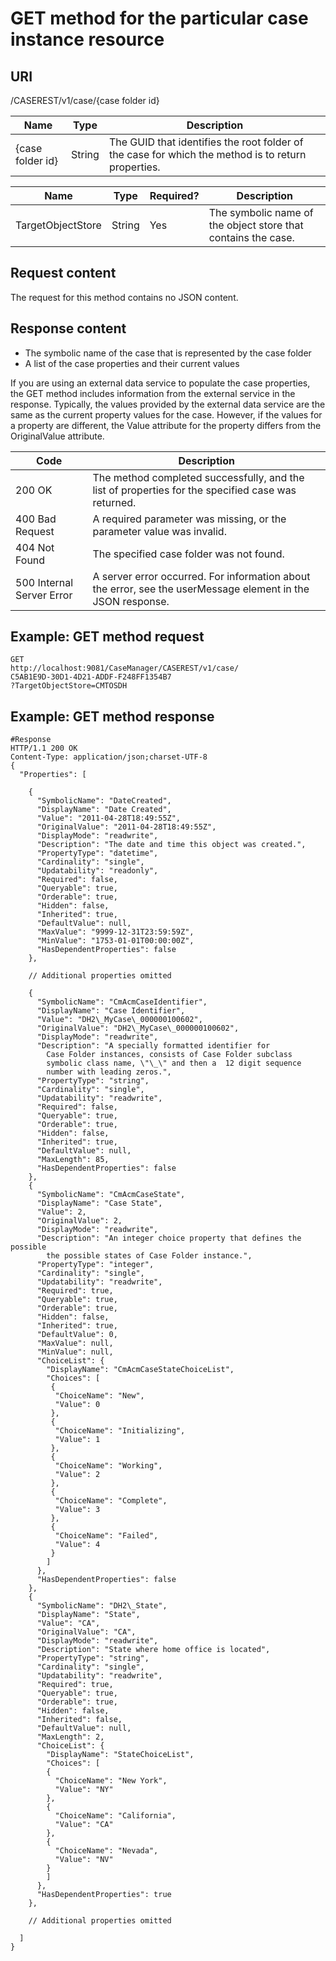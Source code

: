 # GET method for the particular case instance resource

## URI

/CASEREST/v1/case/{case folder
id}

| Name             | Type   | Description                                                                                        |
|------------------|--------|----------------------------------------------------------------------------------------------------|
| {case folder id} | String | The GUID that identifies the root folder of the case for which the method is to return properties. |

| Name              | Type   | Required?   | Description                                                   |
|-------------------|--------|-------------|---------------------------------------------------------------|
| TargetObjectStore | String | Yes         | The symbolic name of the object store that contains the case. |

## Request content

The request for this method
contains no JSON content.

## Response content

- The symbolic name of the case that is represented by the case
folder
- A list of the case properties and their current values

If you are using an external data service to populate
the case properties, the GET method includes information
from the external service in the response. Typically, the values provided
by the external data service are the same as the current property
values for the case. However, if the values for a property are different,
the Value attribute for the property differs
from the OriginalValue attribute.

| Code                      | Description                                                                                                 |
|---------------------------|-------------------------------------------------------------------------------------------------------------|
| 200 OK                    | The method completed successfully, and the list of properties for the specified case was returned.          |
| 400 Bad Request           | A required parameter was missing, or the parameter value was invalid.                                       |
| 404 Not Found             | The specified case folder was not found.                                                                    |
| 500 Internal Server Error | A server error occurred. For information about the error, see the userMessage element in the JSON response. |

## Example: GET method request

```
GET
http://localhost:9081/CaseManager/CASEREST/v1/case/
C5AB1E9D-30D1-4D21-ADDF-F248FF1354B7
?TargetObjectStore=CMTOSDH
```

## Example: GET method response

```
#Response
HTTP/1.1 200 OK
Content-Type: application/json;charset-UTF-8
{
  "Properties": [

    {
      "SymbolicName": "DateCreated", 
      "DisplayName": "Date Created", 
      "Value": "2011-04-28T18:49:55Z", 
      "OriginalValue": "2011-04-28T18:49:55Z", 
      "DisplayMode": "readwrite", 
      "Description": "The date and time this object was created.", 
      "PropertyType": "datetime", 
      "Cardinality": "single", 
      "Updatability": "readonly", 
      "Required": false, 
      "Queryable": true, 
      "Orderable": true, 
      "Hidden": false, 
      "Inherited": true, 
      "DefaultValue": null, 
      "MaxValue": "9999-12-31T23:59:59Z", 
      "MinValue": "1753-01-01T00:00:00Z", 
      "HasDependentProperties": false
    }, 

    // Additional properties omitted

    {
      "SymbolicName": "CmAcmCaseIdentifier", 
      "DisplayName": "Case Identifier", 
      "Value": "DH2\_MyCase\_000000100602", 
      "OriginalValue": "DH2\_MyCase\_000000100602", 
      "DisplayMode": "readwrite", 
      "Description": "A specially formatted identifier for 
        Case Folder instances, consists of Case Folder subclass 
        symbolic class name, \"\_\" and then a  12 digit sequence
        number with leading zeros.", 
      "PropertyType": "string", 
      "Cardinality": "single", 
      "Updatability": "readwrite", 
      "Required": false, 
      "Queryable": true, 
      "Orderable": true, 
      "Hidden": false, 
      "Inherited": true, 
      "DefaultValue": null, 
      "MaxLength": 85, 
      "HasDependentProperties": false
    }, 
    {
      "SymbolicName": "CmAcmCaseState", 
      "DisplayName": "Case State", 
      "Value": 2, 
      "OriginalValue": 2, 
      "DisplayMode": "readwrite", 
      "Description": "An integer choice property that defines the possible
        the possible states of Case Folder instance.", 
      "PropertyType": "integer", 
      "Cardinality": "single", 
      "Updatability": "readwrite", 
      "Required": true, 
      "Queryable": true, 
      "Orderable": true, 
      "Hidden": false, 
      "Inherited": true, 
      "DefaultValue": 0, 
      "MaxValue": null, 
      "MinValue": null, 
      "ChoiceList": {
        "DisplayName": "CmAcmCaseStateChoiceList", 
        "Choices": [
         {
          "ChoiceName": "New", 
          "Value": 0
         }, 
         {
          "ChoiceName": "Initializing", 
          "Value": 1
         }, 
         {
          "ChoiceName": "Working", 
          "Value": 2
         }, 
         {
          "ChoiceName": "Complete", 
          "Value": 3
         }, 
         {
          "ChoiceName": "Failed", 
          "Value": 4
         }
        ]
      }, 
      "HasDependentProperties": false
    }, 
    {
      "SymbolicName": "DH2\_State", 
      "DisplayName": "State", 
      "Value": "CA", 
      "OriginalValue": "CA", 
      "DisplayMode": "readwrite", 
      "Description": "State where home office is located", 
      "PropertyType": "string", 
      "Cardinality": "single", 
      "Updatability": "readwrite", 
      "Required": true, 
      "Queryable": true, 
      "Orderable": true, 
      "Hidden": false, 
      "Inherited": false, 
      "DefaultValue": null, 
      "MaxLength": 2, 
      "ChoiceList": {
        "DisplayName": "StateChoiceList", 
        "Choices": [
        {
          "ChoiceName": "New York", 
          "Value": "NY"
        }, 
        {
          "ChoiceName": "California", 
          "Value": "CA"
        }, 
        {
          "ChoiceName": "Nevada", 
          "Value": "NV"
        }
        ]
      }, 
      "HasDependentProperties": true
    }, 

    // Additional properties omitted

  ]
}
```